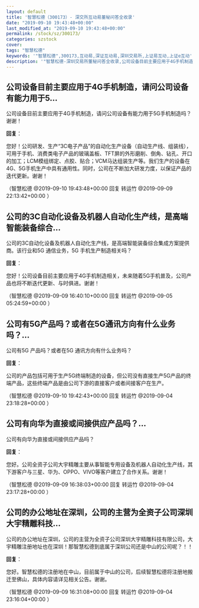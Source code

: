 ```yaml
---
layout: default
title: '智慧松德（300173）- 深交所互动易董秘问答全收录'
date: "2019-09-10 19:43:48+00:00"
last_modified_at: "2019-09-10 19:43:48+00:00"
permalink: /stock/sz/300173/
categories: szstock
cover: 
tags: "智慧松德"
keywords: '"智慧松德",300173,互动易,深证互动易,深圳交易所,上证易互动,上证e互动'
description: '"智慧松德-深圳交易所董秘问答全收录,公司设备目前主要应用于4G手机制造，请问公司设备有能力用于5G手机制造吗？谢谢！"'
---
```


## 公司设备目前主要应用于4G手机制造，请问公司设备有能力用于5...

公司设备目前主要应用于4G手机制造，请问公司设备有能力用于5G手机制造吗？谢谢！

**回复**：

您好！公司研发、生产“3C电子产品”的自动化生产设备（自动生产线、组装线），可用于手机、消费类电子产品的玻璃盖板、TFT屏的外形磨削、倒角、钻孔、开口的加工；LCM模组绑定、点胶、贴合；VCM马达组装生产等。我们生产的设备在4G、5G手机生产中具有通用性。同时，公司在不断加大研发力度，以保证产品的迭代更新。谢谢！ 

（智慧松德  @2019-09-10 19:43:48+00:00 回复 转运竹  @2019-09-09 22:13:42+00:00 ）

## 公司的3C自动化设备及机器人自动化生产线，是高端智能装备综合...

公司的3C自动化设备及机器人自动化生产线，是高端智能装备综合集成方案提供商。该行业和5G 通信业务，5G 手机生产制造相关吗？

**回复**：

您好！公司设备目前主要应用于4G手机制造相关，未来随着5G手机普及，公司产品也将不断迭代更新、与时俱进。谢谢！ 

（智慧松德  @2019-09-09 16:40:10+00:00 回复 转运竹  @2019-09-05 05:24:59+00:00 ）

## 公司有5G产品吗？或者在5G通讯方向有什么业务吗？...

公司有5G 产品吗？或者在5G 通讯方向有什么业务吗？

**回复**：

公司的产品包括可用于生产5G终端制造的设备，但公司没有直接生产5G产品的终端产品，这些终端产品是由公司下游的直接客户或者间接客户在生产。 

（智慧松德  @2019-09-10 19:42:43+00:00 回复 转运竹  @2019-09-04 23:18:28+00:00 ）

## 公司有向华为直接或间接供应产品吗？...

公司有向华为直接或间接供应产品吗？

**回复**：

您好。公司全资子公司大宇精雕主要从事智能专用设备及机器人自动化生产线，其下游客户与三星、华为、OPPO、VIVO等客户建立了合作关系。谢谢！ 

（智慧松德  @2019-09-09 16:38:03+00:00 回复 转运竹  @2019-09-04 23:17:28+00:00 ）

## 公司的办公地址在深圳，公司的主营为全资子公司深圳大宇精雕科技...

公司的办公地址在深圳，公司的主营为全资子公司深圳大宇精雕科技有限公司，大宇精雕注册地址也在深圳！那智慧松德到底属于深圳公司还是中山的公司呢？！！

**回复**：

您好。智慧松德的注册地在中山，目前属于中山的公司，后续智慧松德将注册地搬迁至佛山，具体内容请详见相关公告。谢谢。 

（智慧松德  @2019-09-09 16:31:08+00:00 回复 转运竹  @2019-09-04 23:16:04+00:00 ）


